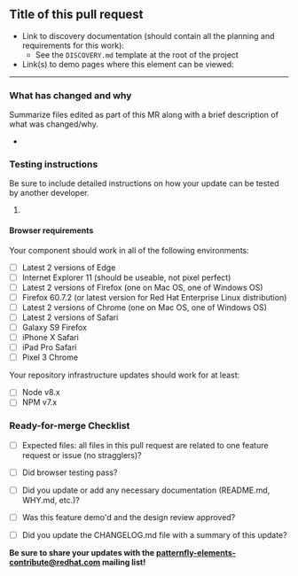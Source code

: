 ## Title of this pull request

* Link to discovery documentation (should contain all the planning and requirements for this work):
   - See the `DISCOVERY.md` template at the root of the project
* Link(s) to demo pages where this element can be viewed:

---

### What has changed and why
Summarize files edited as part of this MR along with a brief description of what was changed/why.

*

### Testing instructions
Be sure to include detailed instructions on how your update can be tested by another developer.

1. 

#### Browser requirements
Your component should work in all of the following environments:

- [ ] Latest 2 versions of Edge
- [ ] Internet Explorer 11 (should be useable, not pixel perfect)
- [ ] Latest 2 versions of Firefox (one on Mac OS, one of Windows OS)
- [ ] Firefox 60.7.2 (or latest version for Red Hat Enterprise Linux distribution)
- [ ] Latest 2 versions of Chrome (one on Mac OS, one of Windows OS)
- [ ] Latest 2 versions of Safari
- [ ] Galaxy S9 Firefox
- [ ] iPhone X Safari
- [ ] iPad Pro Safari
- [ ] Pixel 3 Chrome

Your repository infrastructure updates should work for at least:
- [ ] Node v8.x
- [ ] NPM v7.x

### Ready-for-merge Checklist

- [ ] Expected files: all files in this pull request are related to one feature request or issue (no stragglers)?
- [ ] Did browser testing pass?
- [ ] Did you update or add any necessary documentation (README.md, WHY.md, etc.)?
- [ ] Was this feature demo'd and the design review approved?
- [ ] Did you update the CHANGELOG.md file with a summary of this update?


**Be sure to share your updates with the [patternfly-elements-contribute@redhat.com](mailto:patternfly-elements-contribute@redhat.com) mailing list!**

